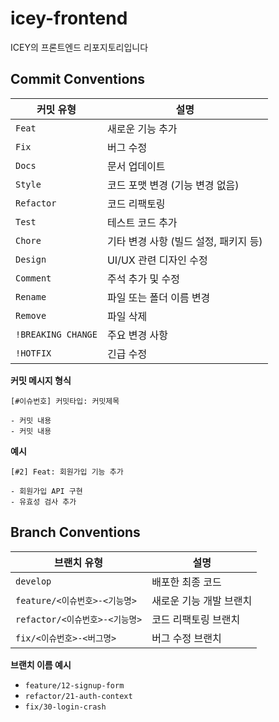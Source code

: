# icey-frontend
ICEY의 프론트엔드 리포지토리입니다

## Commit Conventions

| **커밋 유형**       | **설명**                                 |
|--------------------|------------------------------------------|
| `Feat`             | 새로운 기능 추가                         |
| `Fix`              | 버그 수정                                |
| `Docs`             | 문서 업데이트                            |
| `Style`            | 코드 포맷 변경 (기능 변경 없음)         |
| `Refactor`         | 코드 리팩토링                            |
| `Test`             | 테스트 코드 추가                         |
| `Chore`            | 기타 변경 사항 (빌드 설정, 패키지 등)   |
| `Design`           | UI/UX 관련 디자인 수정                   |
| `Comment`          | 주석 추가 및 수정                        |
| `Rename`           | 파일 또는 폴더 이름 변경                 |
| `Remove`           | 파일 삭제                                |
| `!BREAKING CHANGE` | 주요 변경 사항                           |
| `!HOTFIX`          | 긴급 수정                                |

**커밋 메시지 형식**

    [#이슈번호] 커밋타입: 커밋제목

    - 커밋 내용
    - 커밋 내용


**예시**

    [#2] Feat: 회원가입 기능 추가

    - 회원가입 API 구현
    - 유효성 검사 추가

## Branch Conventions

| **브랜치 유형**                  | **설명**                        |
|----------------------------------|---------------------------------|
| `develop`                        | 배포한 최종 코드                |
| `feature/<이슈번호>-<기능명>`    | 새로운 기능 개발 브랜치         |
| `refactor/<이슈번호>-<기능명>`   | 코드 리팩토링 브랜치            |
| `fix/<이슈번호>-<버그명>`        | 버그 수정 브랜치                |

**브랜치 이름 예시**

- `feature/12-signup-form`
- `refactor/21-auth-context`
- `fix/30-login-crash`
